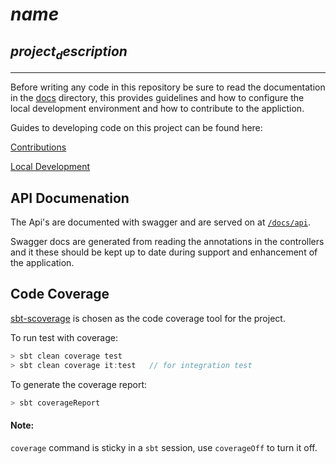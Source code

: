 # $name$

## $project_description$

***

Before writing any code in this repository be sure to read the documentation in the [docs](./doc) directory, this provides guidelines and how to configure the local development environment and how to contribute to the appliction.

Guides to developing code on this project can be found here:

[Contributions](./doc/contribution.md)

[Local Development](./doc/localDevelopment.md)


## API Documenation

The Api's are documented with swagger and are served on at [`/docs/api`](htpp://localhost:9000/docs/api/).

Swagger docs are generated from reading the annotations in the controllers and it these should be kept up to date during support and enhancement of the application.

## Code Coverage

[sbt-scoverage](https://github.com/scoverage/sbt-scoverage) is chosen as the code coverage tool for the project.

To run test with coverage:
```scala
> sbt clean coverage test
> sbt clean coverage it:test   // for integration test
```

To generate the coverage report:
```scala
> sbt coverageReport
```

#### Note:

`coverage` command is sticky in a `sbt` session, use `coverageOff` to turn it off.
